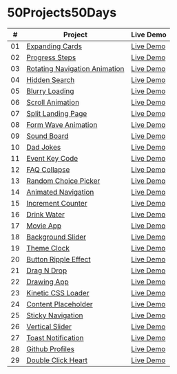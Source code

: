 # 50Projects50Days

| #   | Project                                                                                                      | Live Demo                                                       |
| --- | ------------------------------------------------------------------------------------------------------------ | --------------------------------------------------------------- |
| 01  | [Expanding Cards](https://github.com/akj0712/50Projects50Days/tree/master/Expanding-Cards)                   | [Live Demo](https://akj0712-expanding-cards.netlify.app/)       |
| 02  | [Progress Steps](https://github.com/akj0712/50Projects50Days/tree/master/Progress-Steps)                     | [Live Demo](https://akj0712-progress-steps.netlify.app/)        |
| 03  | [Rotating Navigation Animation](https://github.com/akj0712/50Projects50Days/tree/master/Rotating-Navigation) | [Live Demo](https://rotating-navigation-animation.netlify.app/) |
| 04  | [Hidden Search](https://github.com/akj0712/50Projects50Days/tree/master/Hidden-Search-Widget)                | [Live Demo](https://akj0712-hidden-search-widget.netlify.app/)  |
| 05  | [Blurry Loading](https://github.com/akj0712/50Projects50Days/tree/master/Blurry-Loading)                     | [Live Demo](https://akj0712-blurry-loading.netlify.app/)        |
| 06  | [Scroll Animation](https://github.com/akj0712/50Projects50Days/tree/master/Scroll-Animation)                 | [Live Demo](https://akj0712-scroll-animation.netlify.app/)      |
| 07  | [Split Landing Page](https://github.com/akj0712/50Projects50Days/tree/master/Split-Landing-Page)             | [Live Demo](https://akj0712-split-landing-page.netlify.app/)    |
| 08  | [Form Wave Animation](https://github.com/akj0712/50Projects50Days/tree/master/Form-Wave-Animation)           | [Live Demo](https://akj0712-form-wave-animation.netlify.app/)   |
| 09  | [Sound Board](https://github.com/akj0712/50Projects50Days/tree/master/Sound-Board)                           | [Live Demo](https://akj0712-sound-board.netlify.app/)           |
| 10  | [Dad Jokes](https://github.com/akj0712/50Projects50Days/tree/master/Dad-Jokes)                               | [Live Demo](https://akj0712-dad-jokes.netlify.app/)             |
| 11  | [Event Key Code](https://github.com/akj0712/50Projects50Days/tree/master/Event-KeyCodes)                     | [Live Demo](https://akj0712-event-key-codes.netlify.app/)       |
| 12  | [FAQ Collapse](https://github.com/akj0712/50Projects50Days/tree/master/FAQ-Collapse)                         | [Live Demo](https://akj0712-faq-collapse.netlify.app/)          |
| 13  | [Random Choice Picker](https://github.com/akj0712/50Projects50Days/tree/master/Random-Choice-Picker)         | [Live Demo](https://akj0712-random-choice-picker.netlify.app/)  |
| 14  | [Animated Navigation](https://github.com/akj0712/50Projects50Days/tree/master/Animated-Navigation)           | [Live Demo](https://akj0712-animated-navigation.netlify.app/)   |
| 15  | [Increment Counter](https://github.com/akj0712/50Projects50Days/tree/master/Increment-Counter)               | [Live Demo](https://akj0712-increment-counter.netlify.app/)     |
| 16  | [Drink Water](https://github.com/akj0712/50Projects50Days/tree/master/Drink-Water)                           | [Live Demo](https://akj0712-drink-water.netlify.app/)           |
| 17  | [Movie App](https://github.com/akj0712/50Projects50Days/tree/master/Movie-App)                               | [Live Demo](https://akj0712-movie-app.netlify.app/)             |
| 18  | [Background Slider](https://github.com/akj0712/50Projects50Days/tree/master/Background-Slider)               | [Live Demo](https://akj0712-background-slider.netlify.app/)     |
| 19  | [Theme Clock](https://github.com/akj0712/50Projects50Days/tree/master/Theme-Clock)                           | [Live Demo](https://akj0712-theme-clock.netlify.app/)           |
| 20  | [Button Ripple Effect](https://github.com/akj0712/50Projects50Days/tree/master/Button-Ripple-Effect)         | [Live Demo](https://akj0712-button-ripple-effect.netlify.app/)  |
| 21  | [Drag N Drop](https://github.com/akj0712/50Projects50Days/tree/master/Drag-N-Drop)                           | [Live Demo](https://akj0712-drag-n-drop.netlify.app/)           |
| 22  | [Drawing App](https://github.com/akj0712/50Projects50Days/tree/master/Drawing-App)                           | [Live Demo](https://akj0712-drawing-app.netlify.app/)           |
| 23  | [Kinetic CSS Loader](https://github.com/akj0712/50Projects50Days/tree/master/Kinetic-CSS-Loader)             | [Live Demo](https://akj0712-kinetic-css-loader.netlify.app/)    |
| 24  | [Content Placeholder](https://github.com/akj0712/50Projects50Days/tree/master/Content-Placeholder)           | [Live Demo](https://akj0712-content-placeholder.netlify.app/)   |
| 25  | [Sticky Navigation](https://github.com/akj0712/50Projects50Days/tree/master/Sticky-Navbar)                   | [Live Demo](https://akj0712-sticky-navbar.netlify.app/)         |
| 26  | [Vertical Slider](https://github.com/akj0712/50Projects50Days/tree/master/Vertical-Slider)                   | [Live Demo](https://akj0712-vertical-slider.netlify.app/)       |
| 27  | [Toast Notification](https://github.com/akj0712/50Projects50Days/tree/master/Toast-Notification)             | [Live Demo](https://akj0712-toast-notification.netlify.app/)    |
| 28  | [Github Profiles](https://github.com/akj0712/50Projects50Days/tree/master/GitHub-Profiles)                   | [Live Demo](https://akj0712-github-profiles.netlify.app/)       |
| 29  | [Double Click Heart](https://github.com/akj0712/50Projects50Days/tree/master/Double-Heart-Click)             | [Live Demo](https://akj0712-double-heart-click.netlify.app/)    |
